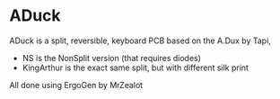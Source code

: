 # ADuck
ADuck is a split, reversible, keyboard PCB based on the A.Dux by Tapi,
- NS is the NonSplit version (that requires diodes)
- KingArthur is the exact same split, but with different silk print


All done using ErgoGen by MrZealot

